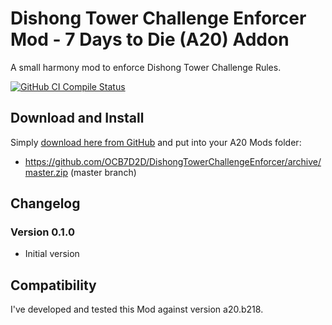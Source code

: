 # Dishong Tower Challenge Enforcer Mod - 7 Days to Die (A20) Addon

A small harmony mod to enforce Dishong Tower Challenge Rules.

[![GitHub CI Compile Status][4]][3]

## Download and Install

Simply [download here from GitHub][2] and put into your A20 Mods folder:

- https://github.com/OCB7D2D/DishongTowerChallengeEnforcer/archive/master.zip (master branch)

## Changelog

### Version 0.1.0

- Initial version

## Compatibility

I've developed and tested this Mod against version a20.b218.

[1]: https://github.com/OCB7D2D/DishongTowerChallengeEnforcer
[2]: https://github.com/OCB7D2D/DishongTowerChallengeEnforcer/releases
[3]: https://github.com/OCB7D2D/DishongTowerChallengeEnforcer/actions/workflows/ci.yml
[4]: https://github.com/OCB7D2D/DishongTowerChallengeEnforcer/actions/workflows/ci.yml/badge.svg
